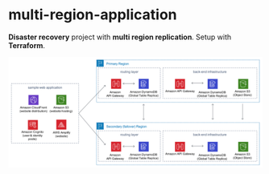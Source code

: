 # multi-region-application 

**Disaster recovery** project with **multi region replication**. Setup with **Terraform**.

![architecture.png](architecture.png)
